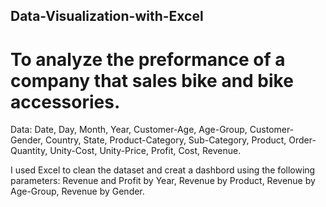 ## Data-Visualization-with-Excel

# To analyze the preformance of a company that sales bike and bike accessories.

Data: Date, Day, Month, Year, Customer-Age, Age-Group, Customer-Gender, Country, State, Product-Category, Sub-Category, Product, Order-Quantity, Unity-Cost, Unity-Price, Profit, Cost, Revenue. 

I used Excel to clean the dataset and creat a dashbord using the following parameters:
Revenue and Profit by Year,
Revenue by Product,
Revenue by Age-Group,
Revenue by Gender.


